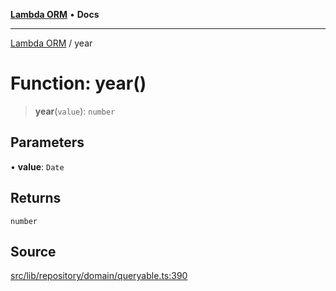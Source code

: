 [**Lambda ORM**](../README.md) • **Docs**

***

[Lambda ORM](../README.md) / year

# Function: year()

> **year**(`value`): `number`

## Parameters

• **value**: `Date`

## Returns

`number`

## Source

[src/lib/repository/domain/queryable.ts:390](https://github.com/lambda-orm/lambdaorm-base/blob/b57bb1d116951848254ba54a2a732f51efc20654/src/lib/repository/domain/queryable.ts#L390)
